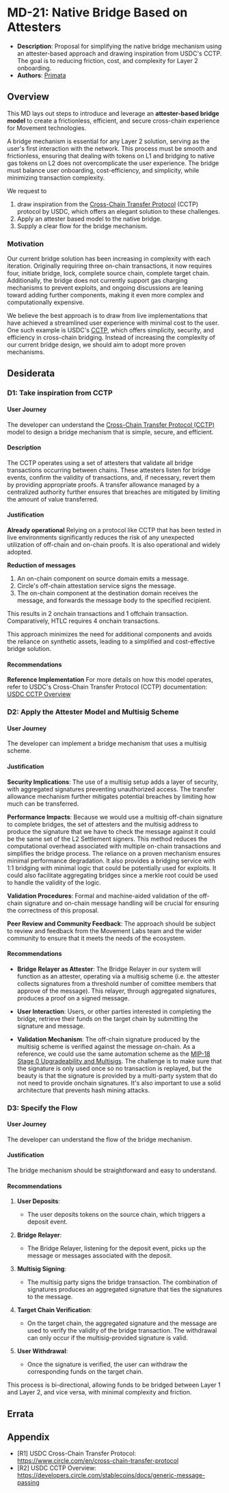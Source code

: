 # MD-21: Native Bridge Based on Attesters
- **Description**: Proposal for simplifying the native bridge mechanism using an attester-based approach and drawing inspiration from USDC's CCTP. The goal is to reducing friction, cost, and complexity for Layer 2 onboarding.
- **Authors**: [Primata](mailto:primata@movementlabs.xyz)

## Overview

This MD lays out steps to introduce and leverage an **attester-based bridge model** to create a frictionless, efficient, and secure cross-chain experience for Movement technologies.

A bridge mechanism is essential for any Layer 2 solution, serving as the user's first interaction with the network. This process must be smooth and frictionless, ensuring that dealing with tokens on L1 and bridging to native gas tokens on L2 does not overcomplicate the user experience. The bridge must balance user onboarding, cost-efficiency, and simplicity, while minimizing transaction complexity. 

We request to 
1. draw inspiration from the [Cross-Chain Transfer Protocol](https://developers.circle.com/stablecoins/cctp-getting-started) (CCTP) protocol by USDC, which offers an elegant solution to these challenges.
1. Apply an attester based model to the native bridge.
1. Supply a clear flow for the bridge mechanism.

### Motivation

Our current bridge solution has been increasing in complexity with each iteration. Originally requiring three on-chain transactions, it now requires four, initiate bridge, lock, complete source chain, complete target chain. Additionally, the bridge does not currently support gas charging mechanisms to prevent exploits, and ongoing discussions are leaning toward adding further components, making it even more complex and computationally expensive.

We believe the best approach is to draw from live implementations that have achieved a streamlined user experience with minimal cost to the user. One such example is USDC's [CCTP](https://www.circle.com/en/cross-chain-transfer-protocol), which offers simplicity, security, and efficiency in cross-chain bridging. Instead of increasing the complexity of our current bridge design, we should aim to adopt more proven mechanisms.

## Desiderata

### D1: Take inspiration from CCTP

#### User Journey

The developer can understand the [Cross-Chain Transfer Protocol (CCTP)](https://developers.circle.com/stablecoins/docs/generic-message-passing) model to design a bridge mechanism that is simple, secure, and efficient.

#### Description

The CCTP operates using a set of attesters that validate all bridge transactions occurring between chains. These attesters listen for bridge events, confirm the validity of transactions, and, if necessary, revert them by providing appropriate proofs. A transfer allowance managed by a centralized authority further ensures that breaches are mitigated by limiting the amount of value transferred.

#### Justification

**Already operational**
Relying on a protocol like CCTP that has been tested in live environments significantly reduces the risk of any unexpected utilization of off-chain and on-chain proofs. It is also operational and widely adopted.

**Reduction of messages**
1. An on-chain component on source domain emits a message.
2. Circle's off-chain attestation service signs the message.
3. The on-chain component at the destination domain receives the message, and forwards the message body to the specified recipient.

This results in 2 onchain transactions and 1 offchain transaction. Comparatively, HTLC requires 4 onchain transactions.

This approach minimizes the need for additional components and avoids the reliance on synthetic assets, leading to a simplified and cost-effective bridge solution.

#### Recommendations

**Reference Implementation**
For more details on how this model operates, refer to USDC's Cross-Chain Transfer Protocol (CCTP) documentation:  
[USDC CCTP Overview](https://developers.circle.com/stablecoins/docs/generic-message-passing)

### D2: Apply the Attester Model and Multisig Scheme

#### User Journey

The developer can implement a bridge mechanism that uses a multisig scheme.

#### Justification

**Security Implications**:
The use of a multisig setup adds a layer of security, with aggregated signatures preventing unauthorized access. The transfer allowance mechanism further mitigates potential breaches by limiting how much can be transferred.

**Performance Impacts**:
Because we would use a multisig off-chain signature to complete bridges, the set of attesters and the multisig address to produce the signature that we have to check the message against it could be the same set of the L2 Settlement signers.
This method reduces the computational overhead associated with multiple on-chain transactions and simplifies the bridge process. The reliance on a proven mechanism ensures minimal performance degradation. It also provides a bridging service with 1:1 bridging with minimal logic that could be potentially used for exploits.
It could also facilitate aggregating bridges since a merkle root could be used to handle the validity of the logic.

**Validation Procedures**:
Formal and machine-aided validation of the off-chain signature and on-chain message handling will be crucial for ensuring the correctness of this proposal.

**Peer Review and Community Feedback**:
The approach should be subject to review and feedback from the Movement Labs team and the wider community to ensure that it meets the needs of the ecosystem.

#### Recommendations

- **Bridge Relayer as Attester**: The Bridge Relayer in our system will function as an attester, operating via a multisig scheme (i.e. the attester collects signatures from a threshold number of comittee members that approve of the message). This relayer, through aggregated signatures, produces a proof on a signed message.  

- **User Interaction**: Users, or other parties interested in completing the bridge, retrieve their funds on the target chain by submitting the signature and message.

- **Validation Mechanism**: The off-chain signature produced by the multisig scheme is verified against the message on-chain. As a reference, we could use the same automation scheme as the [MIP-18 Stage 0 Upgradeability and Multisigs](https://github.com/movementlabsxyz/MIP/pulls).
The challenge is to make sure that the signature is only used once so no transaction is replayed, but the beauty is that the signature is provided by a multi-party system that do not need to provide onchain signatures. It's also important to use a solid architecture that prevents hash mining attacks.



### D3: Specify the Flow

#### User Journey

The developer can understand the flow of the bridge mechanism.

#### Justification

The bridge mechanism should be straightforward and easy to understand.

#### Recommendations


1. **User Deposits**:  
   - The user deposits tokens on the source chain, which triggers a deposit event.
   
2. **Bridge Relayer**:  
   - The Bridge Relayer, listening for the deposit event, picks up the message or messages associated with the deposit.
   
3. **Multisig Signing**:  
   - The multisig party signs the bridge transaction. The combination of signatures produces an aggregated signature that ties the signatures to the message.

4. **Target Chain Verification**:  
   - On the target chain, the aggregated signature and the message are used to verify the validity of the bridge transaction. The withdrawal can only occur if the multisig-provided signature is valid.

5. **User Withdrawal**:  
   - Once the signature is verified, the user can withdraw the corresponding funds on the target chain.

This process is bi-directional, allowing funds to be bridged between Layer 1 and Layer 2, and vice versa, with minimal complexity and friction.

## Errata

## Appendix

- [R1] USDC Cross-Chain Transfer Protocol: https://www.circle.com/en/cross-chain-transfer-protocol
- [R2] USDC CCTP Overview: https://developers.circle.com/stablecoins/docs/generic-message-passing
